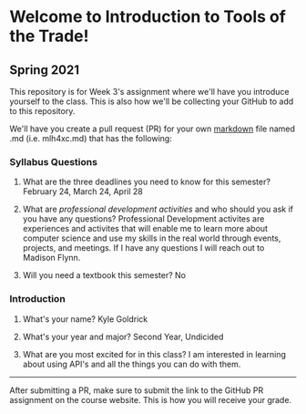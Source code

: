 # Welcome to Introduction to Tools of the Trade!
## Spring 2021

This repository is for Week 3's assignment where we'll have you introduce yourself to the class. This is also how we'll be collecting your GitHub to add to this repository.

We'll have you create a pull request (PR) for your own [markdown](https://www.markdownguide.org/getting-started) file named <studentid>.md (i.e. mlh4xc.md) that has the following:

### Syllabus Questions
1. What are the three deadlines you need to know for this semester?
    February 24, March 24, April 28

2. What are *professional development activities* and who should you ask if you have any questions?
    Professional Development activites are experiences and activites that will enable me to learn more about computer science and use my skills in the real world through events, projects, and meetings. If I have any questions I will reach out to Madison Flynn.

3. Will you need a textbook this semester?
    No

### Introduction
1. What's your name?
    Kyle Goldrick  

2. What's your year and major?
    Second Year, Undicided

3. What are you most excited for in this class?
    I am interested in learning about using API's and all the things you can do with them.

---
After submitting a PR, make sure to submit the link to the GitHub PR assignment on the course website. This is how you will receive your grade.
